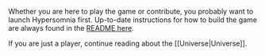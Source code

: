 Whether you are here to play the game or contribute, you probably want to launch Hypersomnia first.
Up-to-date instructions for how to build the game are always found in the [README here](https://github.com/TeamHypersomnia/Hypersomnia#how-to-build).

If you are just a player, continue reading about the [[Universe|Universe]].

